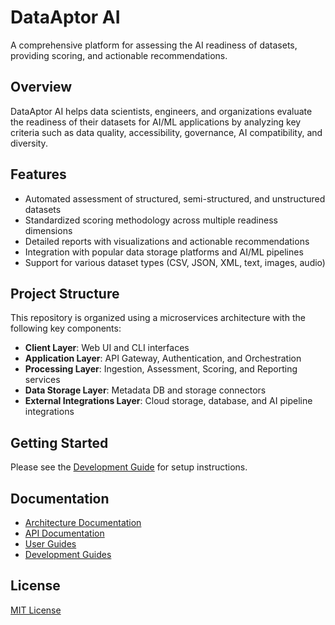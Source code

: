 # DataAptor AI

A comprehensive platform for assessing the AI readiness of datasets, providing scoring, and actionable recommendations.

## Overview

DataAptor AI helps data scientists, engineers, and organizations evaluate the readiness of their datasets for AI/ML applications by analyzing key criteria such as data quality, accessibility, governance, AI compatibility, and diversity.

## Features

- Automated assessment of structured, semi-structured, and unstructured datasets
- Standardized scoring methodology across multiple readiness dimensions
- Detailed reports with visualizations and actionable recommendations
- Integration with popular data storage platforms and AI/ML pipelines
- Support for various dataset types (CSV, JSON, XML, text, images, audio)

## Project Structure

This repository is organized using a microservices architecture with the following key components:

- **Client Layer**: Web UI and CLI interfaces
- **Application Layer**: API Gateway, Authentication, and Orchestration
- **Processing Layer**: Ingestion, Assessment, Scoring, and Reporting services
- **Data Storage Layer**: Metadata DB and storage connectors
- **External Integrations Layer**: Cloud storage, database, and AI pipeline integrations

## Getting Started

Please see the [Development Guide](docs/development/README.md) for setup instructions.

## Documentation

- [Architecture Documentation](docs/architecture/ArchitectureDocument.md)
- [API Documentation](docs/api/README.md)
- [User Guides](docs/user-guides/README.md)
- [Development Guides](docs/development/README.md)

## License

[MIT License](LICENSE)
